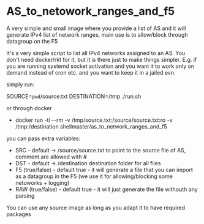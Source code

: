 # AS_to_netowork_ranges_and_f5
A very simple and small image where you provide a list of AS and it will generate IPv4 list of network ranges, main use is to allow/block through datagroup on the F5 

It's a very simple script to list all IPv4 networks assigned to an AS. You don't need docker/rkt for it, but it is there just to make things simpler. E.g. if you are running systemd socket activation and you want it to work only on demand instead of cron etc. and you want to keep it in a jailed evn.

simply run:

SOURCE=`pwd`/source.txt DESTINATION=/tmp ./run.sh

or through docker

- docker run -ti --rm -v /tmp/source.txt:/source/source.txt:ro -v /tmp:/destination shellmaster/as_to_network_ranges_and_f5

you can pass extra variables:

- SRC - default -> /source/source.txt
to point to the source file of AS, comment are allowed with #
- DST - default -> /destination
destination folder for all files
- F5 (true/false) - default true - it will generate a file that you can import as a datagroup in the F5 (we use it for allowing/blocking some netoworks + logging)
- RAW (true/false) - default true - it will just generate the file withouth any parsing

You can use any source image as long as you adapt it to have required packages
